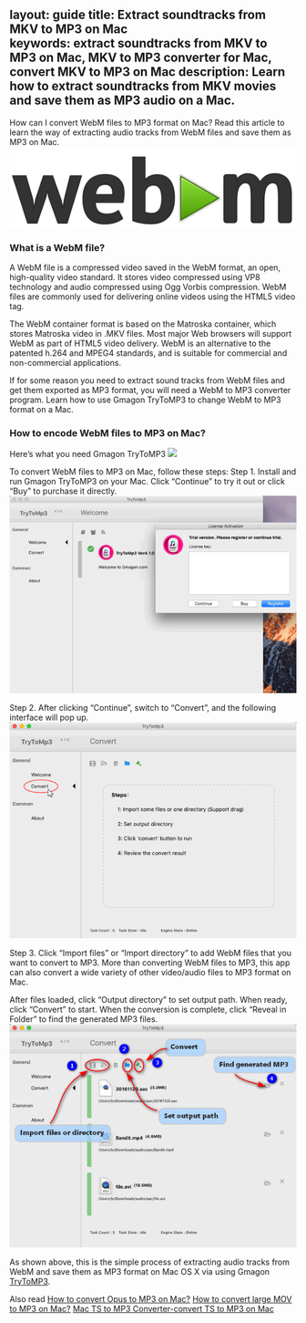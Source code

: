 layout: guide
title: Extract soundtracks from MKV to MP3 on Mac   
keywords: extract soundtracks from MKV to MP3 on Mac, MKV to MP3 converter for Mac, convert MKV to MP3 on Mac
description: Learn how to extract soundtracks from MKV movies and save them as MP3 audio on a Mac.    
---
How can I convert WebM files to MP3 format on Mac? Read this article to learn the way of extracting audio tracks from WebM files and save them as MP3 on Mac. 
![](../img/webm.png)
### What is a WebM file? 
A WebM file is a compressed video saved in the WebM format, an open, high-quality video standard. It stores video compressed using VP8 technology and audio compressed using Ogg Vorbis compression. WebM files are commonly used for delivering online videos using the HTML5 video tag.

The WebM container format is based on the Matroska container, which stores Matroska video in .MKV files. Most major Web browsers will support WebM as part of HTML5 video delivery. WebM is an alternative to the patented h.264 and MPEG4 standards, and is suitable for commercial and non-commercial applications.

If for some reason you need to extract sound tracks from WebM files and get them exported as MP3 format, you will need a WebM to MP3 converter program. Learn how to use Gmagon TryToMP3 to change WebM to MP3 format on a Mac. 
### How to encode WebM files to MP3 on Mac?
Here’s what you need
Gmagon TryToMP3
<a href="https://gmagon.com/products/store/trytomp3/" target="_blank"> <img src="https://gmagon.com/asset/images/free-download.png"/></a>

To convert WebM files to MP3 on Mac, follow these steps: 
Step 1. Install and run Gmagon TryToMP3 on your Mac. Click “Continue” to try it out or click “Buy” to purchase it directly.  
![](../img/continue.png)

Step 2. After clicking “Continue”, switch to “Convert”, and the following interface will pop up.
![](../img/convert.png)          

Step 3. Click “Import files” or “Import directory” to add WebM files that you want to convert to MP3. More than converting WebM files to MP3, this app can also convert a wide variety of other video/audio files to MP3 format on Mac.

After files loaded, click “Output directory” to set output path. When ready, click “Convert” to start. When the conversion is complete, click “Reveal in Folder” to find the generated MP3 files.     
![](../img/steps.png)  

As shown above, this is the simple process of extracting audio tracks from WebM and save them as MP3 format on Mac OS X via using Gmagon <a href="https://gmagon.com/products/store/trytomp3/" target="_blank">TryToMP3</a>.

Also read
<a href="https://gmagon.com/guide/trytomp3/convert-opus-to-mp3-mac.html" target="_blank" >How to convert Opus to MP3 on Mac?</a>
<a href="https://gmagon.com/guide/trytomp3/convert-3gp-to-mp3-mac.html" target="_blank" >How to convert large MOV to MP3 on Mac?</a>
<a href="https://gmagon.com/guide/trytomp3/mac-ts-to-mp3-converter.html" target="_blank" >Mac TS to MP3 Converter-convert TS to MP3 on Mac</a>